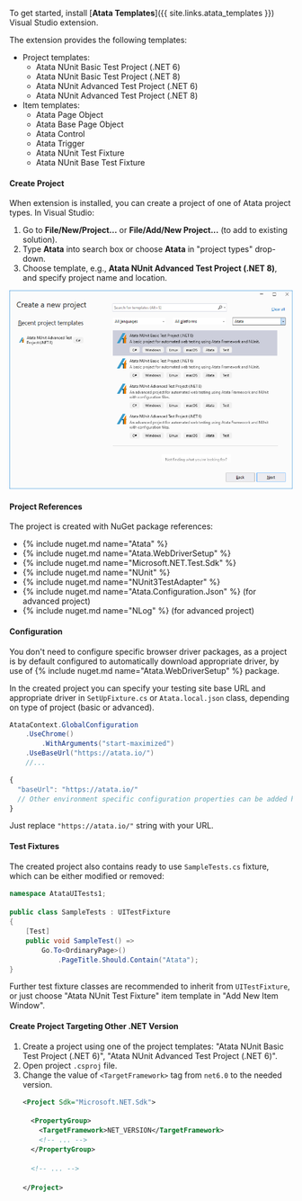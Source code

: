 To get started, install [**Atata Templates**]({{ site.links.atata_templates }}) Visual Studio extension.

The extension provides the following templates:

- Project templates:
  - Atata NUnit Basic Test Project (.NET 6)
  - Atata NUnit Basic Test Project (.NET 8)
  - Atata NUnit Advanced Test Project (.NET 6)
  - Atata NUnit Advanced Test Project (.NET 8)
- Item templates:
  - Atata Page Object
  - Atata Base Page Object
  - Atata Control
  - Atata Trigger
  - Atata NUnit Test Fixture
  - Atata NUnit Base Test Fixture

#### Create Project

When extension is installed, you can create a project of one of Atata project types.
In Visual Studio:

1. Go to **File/New/Project...** or **File/Add/New Project...** (to add to existing solution).
1. Type **Atata** into search box or choose **Atata** in "project types" drop-down.
1. Choose template, e.g., **Atata NUnit Advanced Test Project (.NET 8)**, and specify project name and location.

![Atata Templates project](/assets/images/atata-templates/new-project-window.png?v5)

#### Project References

The project is created with NuGet package references:

- {% include nuget.md name="Atata" %}
- {% include nuget.md name="Atata.WebDriverSetup" %}
- {% include nuget.md name="Microsoft.NET.Test.Sdk" %}
- {% include nuget.md name="NUnit" %}
- {% include nuget.md name="NUnit3TestAdapter" %}
- {% include nuget.md name="Atata.Configuration.Json" %} (for advanced project)
- {% include nuget.md name="NLog" %} (for advanced project)

#### Configuration

You don't need to configure specific browser driver packages,
as a project is by default configured to automatically download appropriate driver,
by use of {% include nuget.md name="Atata.WebDriverSetup" %} package.

In the created project you can specify your testing site base URL and appropriate driver in
`SetUpFixture.cs` or `Atata.local.json` class, depending on type of project (basic or advanced).

```cs
AtataContext.GlobalConfiguration
    .UseChrome()
        .WithArguments("start-maximized")
    .UseBaseUrl("https://atata.io/")
    //...
```

```js
{
  "baseUrl": "https://atata.io/"
  // Other environment specific configuration properties can be added here.
}
```

Just replace `"https://atata.io/"` string with your URL.

#### Test Fixtures

The created project also contains ready to use `SampleTests.cs` fixture, which can be either modified or removed:

```cs
namespace AtataUITests1;

public class SampleTests : UITestFixture
{
    [Test]
    public void SampleTest() =>
        Go.To<OrdinaryPage>()
            .PageTitle.Should.Contain("Atata");
}
```

Further test fixture classes are recommended to inherit from `UITestFixture`,
or just choose "Atata NUnit Test Fixture" item template in "Add New Item Window".

#### Create Project Targeting Other .NET Version

1. Create a project using one of the project templates: "Atata NUnit Basic Test Project (.NET 6)", "Atata NUnit Advanced Test Project (.NET 6)".
1. Open project `.csproj` file.
1. Change the value of `<TargetFramework>` tag from `net6.0` to the needed version.
   ```xml
   <Project Sdk="Microsoft.NET.Sdk">
   
     <PropertyGroup>
       <TargetFramework>NET_VERSION</TargetFramework>
       <!-- ... -->
     </PropertyGroup>
   
     <!-- ... -->
   
   </Project>
   ```